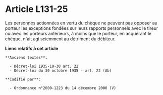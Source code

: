 # Article L131-25

Les personnes actionnées en vertu du chèque ne peuvent pas opposer au porteur les exceptions fondées sur leurs rapports
personnels avec le tireur ou avec les porteurs antérieurs, à moins que le porteur, en acquérant le chèque, n'ait agi
sciemment au détriment du débiteur.

**Liens relatifs à cet article**

	**Anciens textes**:

	  - Décret-loi 1935-10-30 art. 22
	  - Décret-loi du 30 octobre 1935 - art. 22 (Ab)

	**Codifié par**:

	  - Ordonnance n°2000-1223 du 14 décembre 2000 (V)
